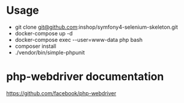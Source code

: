 # Usage

 - git clone git@github.com:inshop/symfony4-selenium-skeleton.git
 - docker-compose up -d
 - docker-compose exec --user=www-data php bash
 - composer install
 - ./vendor/bin/simple-phpunit

# php-webdriver documentation

https://github.com/facebook/php-webdriver

